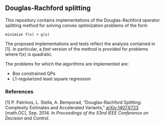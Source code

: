 ## Douglas-Rachford splitting

This repository contains implementations of the Douglas-Rachford operator
splitting method for solving convex optimization problems of the form

```
minimize f(x) + g(x)
```

The proposed implementations and tests reflect the analysis contained in
[1]. In particular, a *fast* version of the method is provided for problems
where f(x) is quadratic.

The problems for which the algorithms are implemented are:
* Box constrained QPs
* L1-regularized least square regression

### References

[1] P. Patrinos, L. Stella, A. Bemporad, “Douglas-Rachford Splitting: Complexity
Estimates and Accelerated Variants,” [arXiv:1407.6723](http://arxiv.org/abs/1407.6723) [math.OC], Sep. 2014.
In *Proceedings of the 53nd IEEE Conference on Decision and Control*.

